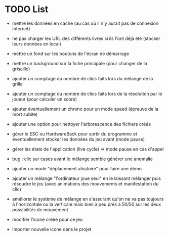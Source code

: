 # TODO List

* mettre les données en cache (au cas où il n'y aurait pas de connexion Internet)
* ne pas charger les URL des différents livres si ils l'ont déjà été (stocker leurs données en local)
* mettre un fond sur les boutons de l'écran de démarrage
* mettre un background sur la fiche principale (pour changer de la grisaille)
* ajouter un comptage du nombre de clics faits lors du mélange de la grille
* ajouter un comptage du nombre de clics faits lors de la résolution par le joueur (pour calculer un score)
* ajouter éventuellement un chrono pour un mode speed (épreuve de la mort subite)
* ajouter une option pour nettoyer l'arborescence des fichiers créés
* gérer le ESC ou HardwareBack pour sortir du programme et éventuellement stocker les données du jeu avant (mode pause)
* gérer les états de l'application (live cycle) => mode pause en cas d'appel

* bug : clic sur cases avant le mélange semble générer une anomalie

* ajouter un mode "déplacement aléatoire" pour faire une démo
* ajouter un mélange "l'ordinateur joue seul" en le laissant mélanger puis résoudre le jeu (avec animations des mouvements et manifestation du clic)
* améliorer le système de mélange en s'assurant qu'on ne va pas toujours à l'horizontale ou la verticale mais bien à peu près à 50/50 sur les deux possibilités de mouvement

* modifier l'icone créée pour ce jeu
* importer nouvelle icone dans le projet
